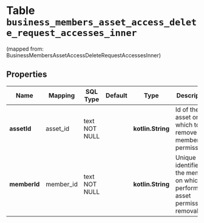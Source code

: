 
# Table `business_members_asset_access_delete_request_accesses_inner`
(mapped from: BusinessMembersAssetAccessDeleteRequestAccessesInner)

## Properties
Name | Mapping | SQL Type | Default | Type | Description | Notes
---- | ------- | -------- | ------- | ---- | ----------- | -----
**assetId** | asset_id | text NOT NULL |  | **kotlin.String** | Id of the asset on which to remove member permissions. | 
**memberId** | member_id | text NOT NULL |  | **kotlin.String** | Unique identifier of the member on which to perform the asset permission removal | 




